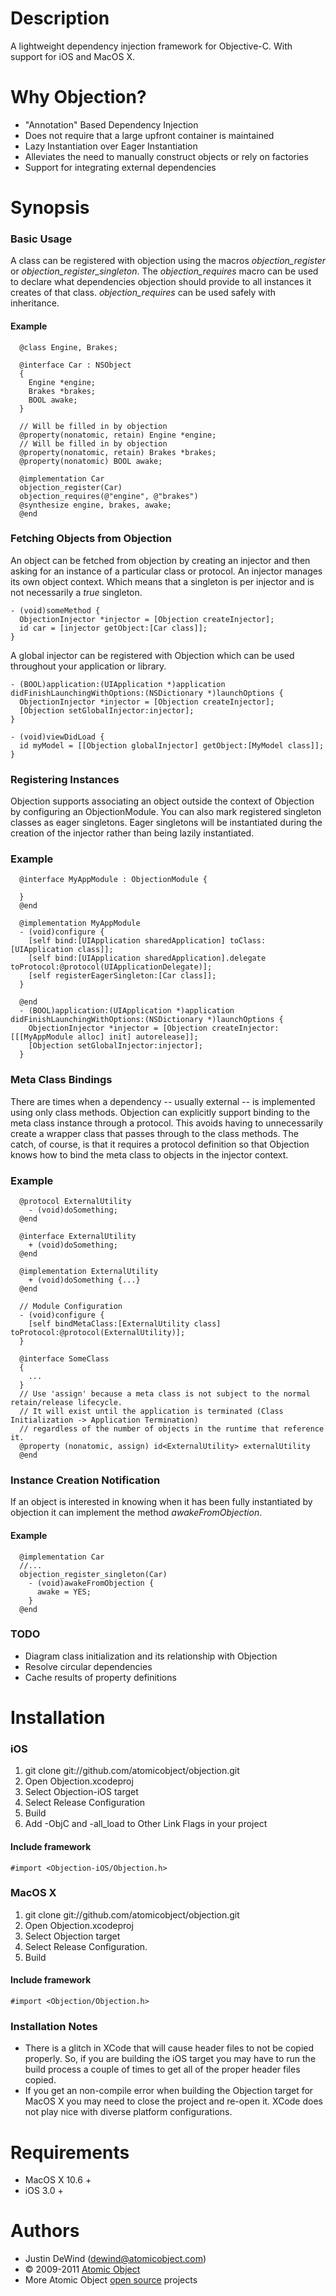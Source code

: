 Description
===========

A lightweight dependency injection framework for Objective-C. With support for iOS and MacOS X.

Why Objection?
==============

* "Annotation" Based Dependency Injection
* Does not require that a large upfront container is maintained
* Lazy Instantiation over Eager Instantiation
* Alleviates the need to manually construct objects or rely on factories
* Support for integrating external dependencies

Synopsis
========

### Basic Usage

A class can be registered with objection using the macros *objection_register* or *objection_register_singleton*. The *objection_requires* macro can be used to declare what dependencies objection should provide to all instances it creates of that class. *objection_requires* can be used safely with inheritance.

#### Example

      @class Engine, Brakes;
    
      @interface Car : NSObject
      {
        Engine *engine;
        Brakes *brakes;
        BOOL awake;  
      }

      // Will be filled in by objection
      @property(nonatomic, retain) Engine *engine;
      // Will be filled in by objection
      @property(nonatomic, retain) Brakes *brakes;
      @property(nonatomic) BOOL awake;
    
      @implementation Car
      objection_register(Car)
      objection_requires(@"engine", @"brakes")
      @synthesize engine, brakes, awake;
      @end


### Fetching Objects from Objection

An object can be fetched from objection by creating an injector and then asking for an instance of a particular class or protocol. An injector manages its own object context. Which means that a singleton is per injector and is not necessarily a *true* singleton.

    - (void)someMethod {
      ObjectionInjector *injector = [Objection createInjector];
      id car = [injector getObject:[Car class]];
    }

A global injector can be registered with Objection which can be used throughout your application or library.
    
    - (BOOL)application:(UIApplication *)application didFinishLaunchingWithOptions:(NSDictionary *)launchOptions {    
      ObjectionInjector *injector = [Objection createInjector];
      [Objection setGlobalInjector:injector];
    }
    
    - (void)viewDidLoad {
      id myModel = [[Objection globalInjector] getObject:[MyModel class]];
    }

### Registering Instances

Objection supports associating an object outside the context of Objection by configuring an ObjectionModule. You can also mark registered singleton classes as eager singletons. Eager singletons will be instantiated during the creation of the injector rather than being lazily instantiated.

### Example
      @interface MyAppModule : ObjectionModule {
        
      }
      @end
      
      @implementation MyAppModule
      - (void)configure {
        [self bind:[UIApplication sharedApplication] toClass:[UIApplication class]];
        [self bind:[UIApplication sharedApplication].delegate toProtocol:@protocol(UIApplicationDelegate)];
        [self registerEagerSingleton:[Car class]];
      }
      
      @end
      - (BOOL)application:(UIApplication *)application didFinishLaunchingWithOptions:(NSDictionary *)launchOptions {    
        ObjectionInjector *injector = [Objection createInjector:[[[MyAppModule alloc] init] autorelease]];
        [Objection setGlobalInjector:injector];
      }

### Meta Class Bindings

There are times when a dependency -- usually external -- is implemented using only class methods. Objection can explicitly support binding to
the meta class instance through a protocol. This avoids having to unnecessarily create a wrapper class that passes through to the class
methods. The catch, of course, is that it requires a protocol definition so that Objection knows how to bind the meta class to objects
in the injector context.

### Example

      @protocol ExternalUtility
        - (void)doSomething;
      @end
      
      @interface ExternalUtility
        + (void)doSomething;
      @end
      
      @implementation ExternalUtility
        + (void)doSomething {...}
      @end
      
      // Module Configuration
      - (void)configure {
        [self bindMetaClass:[ExternalUtility class] toProtocol:@protocol(ExternalUtility)];    
      }
      
      @interface SomeClass
      {
        ...
      }
      // Use 'assign' because a meta class is not subject to the normal retain/release lifecycle. 
      // It will exist until the application is terminated (Class Initialization -> Application Termination)
      // regardless of the number of objects in the runtime that reference it.
      @property (nonatomic, assign) id<ExternalUtility> externalUtility
      @end
      

### Instance Creation Notification

If an object is interested in knowing when it has been fully instantiated by objection it can implement the method
*awakeFromObjection*.

#### Example
      @implementation Car
      //...
      objection_register_singleton(Car)
        - (void)awakeFromObjection {
          awake = YES;
        }
      @end  
      

### TODO

* Diagram class initialization and its relationship with Objection
* Resolve circular dependencies
* Cache results of property definitions

Installation
=======

### iOS

1. git clone git://github.com/atomicobject/objection.git
2. Open Objection.xcodeproj
3. Select Objection-iOS target
4. Select Release Configuration
5. Build
6. Add -ObjC and -all_load to Other Link Flags in your project

#### Include framework
    #import <Objection-iOS/Objection.h>

### MacOS X

1. git clone git://github.com/atomicobject/objection.git
2. Open Objection.xcodeproj
3. Select Objection target
4. Select Release Configuration.
5. Build

#### Include framework
    #import <Objection/Objection.h>

### Installation Notes

* There is a glitch in XCode that will cause header files to not be copied properly. So, if you are building the iOS target you may have to run the build process a couple of times to get all of the proper header files copied.
* If you get an non-compile error when building the Objection target for MacOS X you may need to close the project and re-open it. XCode does not play nice with diverse platform configurations.

Requirements
============

* MacOS X 10.6 +
* iOS 3.0 +

Authors
=======

* Justin DeWind (dewind@atomicobject.com)
* © 2009-2011 [Atomic Object](http://www.atomicobject.com/)
* More Atomic Object [open source](http://www.atomicobject.com/pages/Software+Commons) projects
